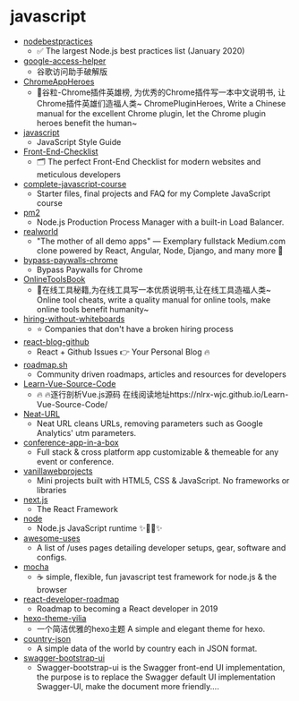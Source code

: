 # javascript
- [nodebestpractices](https://github.com/goldbergyoni/nodebestpractices)
  - ✅ The largest Node.js best practices list (January 2020)
- [google-access-helper](https://github.com/haotian-wang/google-access-helper)
  - 谷歌访问助手破解版
- [ChromeAppHeroes](https://github.com/zhaoolee/ChromeAppHeroes)
  - 🌈谷粒-Chrome插件英雄榜, 为优秀的Chrome插件写一本中文说明书, 让Chrome插件英雄们造福人类~ ChromePluginHeroes, Write a Chinese manual for the excellent Chrome plugin, let the Chrome plugin heroes benefit the human~
- [javascript](https://github.com/airbnb/javascript)
  - JavaScript Style Guide
- [Front-End-Checklist](https://github.com/thedaviddias/Front-End-Checklist)
  - 🗂 The perfect Front-End Checklist for modern websites and meticulous developers
- [complete-javascript-course](https://github.com/jonasschmedtmann/complete-javascript-course)
  - Starter files, final projects and FAQ for my Complete JavaScript course
- [pm2](https://github.com/Unitech/pm2)
  - Node.js Production Process Manager with a built-in Load Balancer.
- [realworld](https://github.com/gothinkster/realworld)
  - "The mother of all demo apps" — Exemplary fullstack Medium.com clone powered by React, Angular, Node, Django, and many more 🏅
- [bypass-paywalls-chrome](https://github.com/iamadamdev/bypass-paywalls-chrome)
  - Bypass Paywalls for Chrome
- [OnlineToolsBook](https://github.com/zhaoolee/OnlineToolsBook)
  - 🍭在线工具秘籍,为在线工具写一本优质说明书,让在线工具造福人类~ Online tool cheats, write a quality manual for online tools, make online tools benefit humanity~
- [hiring-without-whiteboards](https://github.com/poteto/hiring-without-whiteboards)
  - ⭐️ Companies that don't have a broken hiring process
- [react-blog-github](https://github.com/saadpasta/react-blog-github)
  - React + Github Issues 👉 Your Personal Blog 🔥
- [roadmap.sh](https://github.com/kamranahmedse/roadmap.sh)
  - Community driven roadmaps, articles and resources for developers
- [Learn-Vue-Source-Code](https://github.com/NLRX-WJC/Learn-Vue-Source-Code)
  - 🔥 🔥逐行剖析Vue.js源码 在线阅读地址https://nlrx-wjc.github.io/Learn-Vue-Source-Code/
- [Neat-URL](https://github.com/Smile4ever/Neat-URL)
  - Neat URL cleans URLs, removing parameters such as Google Analytics' utm parameters.
- [conference-app-in-a-box](https://github.com/dabit3/conference-app-in-a-box)
  - Full stack & cross platform app customizable & themeable for any event or conference.
- [vanillawebprojects](https://github.com/bradtraversy/vanillawebprojects)
  - Mini projects built with HTML5, CSS & JavaScript. No frameworks or libraries
- [next.js](https://github.com/zeit/next.js)
  - The React Framework
- [node](https://github.com/nodejs/node)
  - Node.js JavaScript runtime ✨🐢🚀✨
- [awesome-uses](https://github.com/wesbos/awesome-uses)
  - A list of /uses pages detailing developer setups, gear, software and configs.
- [mocha](https://github.com/mochajs/mocha)
  - ☕️ simple, flexible, fun javascript test framework for node.js & the browser
- [react-developer-roadmap](https://github.com/adam-golab/react-developer-roadmap)
  - Roadmap to becoming a React developer in 2019
- [hexo-theme-yilia](https://github.com/litten/hexo-theme-yilia)
  - 一个简洁优雅的hexo主题 A simple and elegant theme for hexo.
- [country-json](https://github.com/samayo/country-json)
  - A simple data of the world by country each in JSON format.
- [swagger-bootstrap-ui](https://github.com/xiaoymin/swagger-bootstrap-ui)
  - Swagger-bootstrap-ui is the Swagger front-end UI implementation, the purpose is to replace the Swagger default UI implementation Swagger-UI, make the document more friendly....
